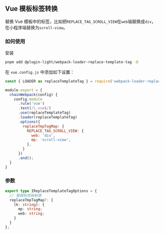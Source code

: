 ## Vue 模板标签转换

替换 Vue 模板中的标签，比如把`REPLACE_TAG_SCROLL_VIEW`在`web`端替换成`div`，在小程序端替换为`scroll-view`。


### 如何使用

安装

```bash
pnpm add @plugin-light/webpack-loader-replace-template-tag -D
```

在 `vue.config.js` 中添加如下设置：

```js
const { LOADER as replaceTemplateTag } = require('webpack-loader-replace-template-tag')';

module.export = {
  chainWebpack(config) {
    config.module
      .rule('vue')
      .test(/\.vue$/)
      .use(replaceTemplateTag)
      .loader(replaceTemplateTag)
      .options({
        replaceTmpTagMap: {
          REPLACE_TAG_SCROLL_VIEW: {
            web: 'div',
            mp: 'scroll-view',
          },
        }
      })
      .end();
  }
}
```

### 参数

```ts
export type IReplaceTemplateTagOptions = {
  // 替换标签映射表
  replaceTmpTagMap?: {
    [k: string]: {
      mp: string;
      web: string;
    }
  }
};
```
